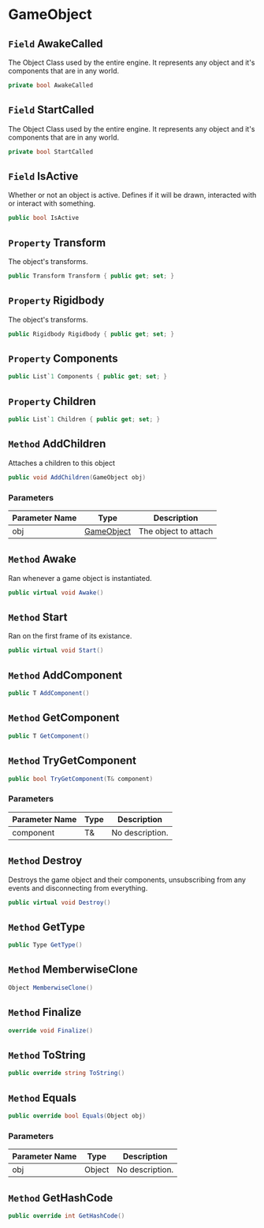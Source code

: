 # GameObject

## `Field` AwakeCalled
The Object Class used by the entire engine. It represents any object and it's components that are in any world.
```csharp
private bool AwakeCalled
```


## `Field` StartCalled
The Object Class used by the entire engine. It represents any object and it's components that are in any world.
```csharp
private bool StartCalled
```


## `Field` IsActive
Whether or not an object is active. Defines if it will be drawn, interacted with or interact with something.
```csharp
public bool IsActive
```


## `Property` Transform
The object's transforms.
```csharp
public Transform Transform { public get; set; }
```


## `Property` Rigidbody
The object's transforms.
```csharp
public Rigidbody Rigidbody { public get; set; }
```


## `Property` Components

```csharp
public List`1 Components { public get; set; }
```


## `Property` Children

```csharp
public List`1 Children { public get; set; }
```


## `Method` AddChildren
Attaches a children to this object
```csharp
public void AddChildren(GameObject obj)
```
### Parameters

| Parameter Name | Type | Description |
| --------- | --------- | --------- |
| obj | [GameObject](https://thiagomvas.github.io/GameEngine/Entities/GameObject.html) | The object to attach |


## `Method` Awake
Ran whenever a game object is instantiated.
```csharp
public virtual void Awake()
```


## `Method` Start
Ran on the first frame of its existance.
```csharp
public virtual void Start()
```


## `Method` AddComponent

```csharp
public T AddComponent()
```


## `Method` GetComponent

```csharp
public T GetComponent()
```


## `Method` TryGetComponent

```csharp
public bool TryGetComponent(T& component)
```
### Parameters

| Parameter Name | Type | Description |
| --------- | --------- | --------- |
| component | T& | No description. |


## `Method` Destroy
Destroys the game object and their components, unsubscribing from any events and disconnecting from everything.
```csharp
public virtual void Destroy()
```


## `Method` GetType

```csharp
public Type GetType()
```


## `Method` MemberwiseClone

```csharp
Object MemberwiseClone()
```


## `Method` Finalize

```csharp
override void Finalize()
```


## `Method` ToString

```csharp
public override string ToString()
```


## `Method` Equals

```csharp
public override bool Equals(Object obj)
```
### Parameters

| Parameter Name | Type | Description |
| --------- | --------- | --------- |
| obj | Object | No description. |


## `Method` GetHashCode

```csharp
public override int GetHashCode()
```

